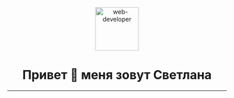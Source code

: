<div id="header" align="center">
  <img src="http://studiopixel.in/wp-content/uploads/2017/11/senior-front-end-developer-openings-1.gif" alt="web-developer" width="100"/>
</div>
<h1 align="center">Привет &#128587; меня зовут Светлана</h1>

---
